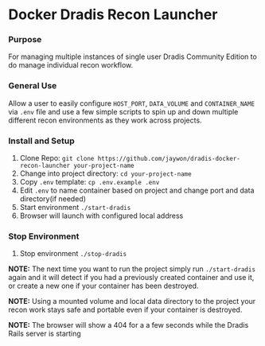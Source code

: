 # Docker Dradis Recon Launcher

### Purpose
For managing multiple instances of single user Dradis Community Edition to do manage individual recon workflow.

### General Use
Allow a user to easily configure `HOST_PORT`, `DATA_VOLUME` and `CONTAINER_NAME` via `.env` file and use a few simple scripts to spin up and down multiple different recon environments as they work across projects.

### Install and Setup
1. Clone Repo: `git clone https://github.com/jaywon/dradis-docker-recon-launcher your-project-name`
1. Change into project directory: `cd your-project-name`
1. Copy `.env` template: `cp .env.example .env`
1. Edit `.env` to name container based on project and change port and data directory(if needed)
1. Start environment `./start-dradis`
1. Browser will launch with configured local address

### Stop Environment
1. Stop environment `./stop-dradis`

**NOTE:** The next time you want to run the project simply run `./start-dradis` again and it will detect if you had a previously created container and use it, or create a new one if your container has been destroyed.

**NOTE:** Using a mounted volume and local data directory to the project your recon work stays safe and portable even if your container is destroyed.

**NOTE:** The browser will show a 404 for a a few seconds while the Dradis Rails server is starting
